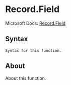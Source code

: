 ---
---

# Record.Field

Microsoft Docs: [Record.Field](https://docs.microsoft.com/en-us/powerquery-m/record-field)

## Syntax

```
Syntax for this function.
```

## About

About this function.

